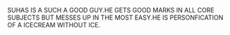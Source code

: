 SUHAS IS A SUCH A GOOD GUY.HE GETS GOOD MARKS IN ALL CORE SUBJECTS BUT MESSES UP IN THE MOST EASY.HE IS PERSONFICATION OF A ICECREAM WITHOUT ICE.
